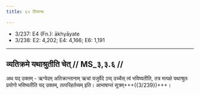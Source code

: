 ```yaml
---
title: ६५ टिप्पन्यः

---
```

- 3/237: E4 (Fn.): ākhyāyate
- 3/238: E2: 4,202; E4: 4,166; E6: 1,191

____________________________________________


## व्यतिक्रमे यथाश्रुतीति चेत् // MS_३,३.६ //

अथ यद् उक्तम् - ऋग्वेदम् अतिक्रान्तानाम् ऋचां यजुर्वेदे ऽप्य् उच्चैस् त्वं भविष्यतीति, तत्र मत्पक्षे यथाश्रुतः प्रयोगो भविष्यतीति यद् उक्तम्, तत्परिहर्तव्यम् इति। आभाषान्तं सूत्रम्+++({3/239})+++।
